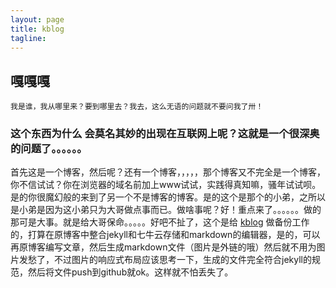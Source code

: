 ```yaml
---
layout: page
title: kblog
tagline:
---
```





## 嘎嘎嘎
    我是谁，我从哪里来？要到哪里去？我去，这么无语的问题就不要问我了卅！

### 这个东西为什么 会莫名其妙的出现在互联网上呢？这就是一个很深奥的问题了。。。。。。

  首先这是一个博客，然后呢？还有一个博客，，，，，那个博客又不完全是一个博客，你不信试试？你在浏览器的域名前加上www试试，实践得真知嘛，骚年试试呗。是的你很魔幻般的来到了另一个不是博客的博客。是的这个是那个的小弟，之所以是小弟是因为这小弟只为大哥做点事而已。做啥事呢？好！重点来了。。。。。。做的那可是大事。就是给大哥保命。。。。。好吧不扯了，这个是给 [kblog](http://www.kangqingfei.cn/) 做备份工作的，打算在原博客中整合jekyll和七牛云存储和markdown的编辑器，是的，可以再原博客编写文章，然后生成markdown文件（图片是外链的哦）然后就不用为图片发愁了，不过图片的响应式布局应该思考一下，生成的文件完全符合jekyll的规范，然后将文件push到github就ok。这样就不怕丢失了。
